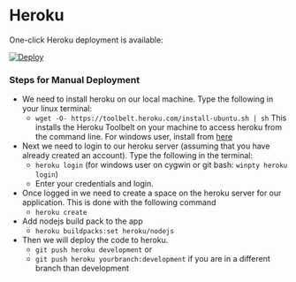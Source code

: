 # Heroku

One-click Heroku deployment is available:

[![Deploy](https://www.herokucdn.com/deploy/button.svg)](https://heroku.com/deploy?template=https://github.com/fossasia/loklak_search)

### Steps for Manual Deployment

* We need to install heroku on our local machine. Type the following in your linux terminal:
	* ```wget -O- https://toolbelt.heroku.com/install-ubuntu.sh | sh```
  This installs the Heroku Toolbelt on your machine to access heroku from the command line.
  For windows user, install from [here](https://devcenter.heroku.com/articles/heroku-cli#windows)
* Next we need to login to our heroku server (assuming that you have already created an account). Type the following in the terminal:
	* ```heroku login``` (for windows user on cygwin or git bash: ```winpty heroku login```)
    * Enter your credentials and login.
* Once logged in we need to create a space on the heroku server for our application. This is done with the following command
	* ```heroku create```
* Add nodejs build pack to the app
    * ```heroku buildpacks:set heroku/nodejs```
* Then we will deploy the code to heroku.
	* ```git push heroku development``` or
    * ```git push heroku yourbranch:development``` if you are in a different branch than development
